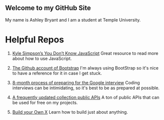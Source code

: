 ## Welcome to my GitHub Site

My name is Ashley Bryant and I am a student at Temple University.

# Helpful Repos

1. [Kyle Simpson’s You Don’t Know JavaScript](https://github.com/getify/You-Dont-Know-JS)
    Great resource to read more about how to use JavaScript.
    
2. [The Github account of Bootstrap](https://github.com/twbs/bootstrap)
    I'm always using BootStrap so it's nice to have a reference for it in case I get stuck.
    
3. [8-month process of preparing for the Google interview](https://github.com/jwasham/coding-interview-university)
    Coding interviews can be intimidating, so it's best to be as prepared at possible.
    
4. [A frequently updated collection public APIs](https://github.com/toddmotto/public-apis)
    A ton of public APIs that can be used for free on my projects.
    
5. [Build your Own X](https://github.com/danistefanovic/build-your-own-x)
    Learn how to build just about anything.
    
